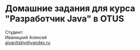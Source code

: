 # Домашние задания для курса "Разработчик Java" в OTUS
Студент:<br/>
Иваницкий Алексей<br/>
aivanitskiy@yandex.ru
